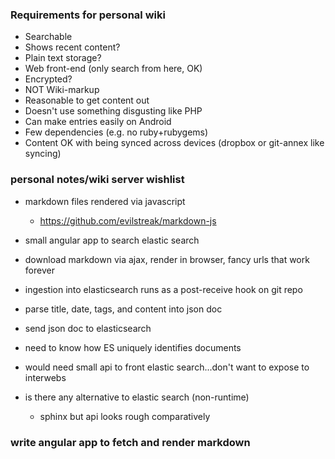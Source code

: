 ### Requirements for personal wiki

* Searchable
* Shows recent content?
* Plain text storage?
* Web front-end (only search from here, OK)
* Encrypted?
* NOT Wiki-markup
* Reasonable to get content out
* Doesn't use something disgusting like PHP
* Can make entries easily on Android
* Few dependencies (e.g. no ruby+rubygems)
* Content OK with being synced across devices (dropbox or git-annex like syncing)


### personal notes/wiki server wishlist

* markdown files rendered via javascript
  * https://github.com/evilstreak/markdown-js
* small angular app to search elastic search

* download markdown via ajax, render in browser, fancy urls that work forever

* ingestion into elasticsearch runs as a post-receive hook on git repo
* parse title, date, tags, and content into json doc
* send json doc to elasticsearch
* need to know how ES uniquely identifies documents


* would need small api to front elastic search...don't want to expose to interwebs

* is there any alternative to elastic search (non-runtime)
  * sphinx but api looks rough comparatively


### write angular app to fetch and render markdown
